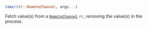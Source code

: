 ```julia
take!(rr::RemoteChannel, args...)
```

Fetch value(s) from a [`RemoteChannel`](@ref) `rr`, removing the value(s) in the process.
